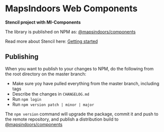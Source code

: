 
# MapsIndoors Web Components

**Stencil project with MI-Components**

The library is published on NPM as: [@mapsindoors/components](https://www.npmjs.com/package/@mapsindoors/components)

Read more about Stencil here: [Getting started](https://stenciljs.com/docs/getting-started)

## Publishing

When you want to publish to your changes to NPM, do the following from the root directory on the master branch:

- Make sure yoy have pulled everything from the master branch, including tags
- Describe the changes in `CHANGELOG.md`
- Run `npm login`
- Run `npm version patch | minor | major`

The `npm version` command will upgrade the package, commit it and push to the remote repository, and publish a distribution build to [@mapsindoors/components](https://www.npmjs.com/package/@mapsindoors/components)
